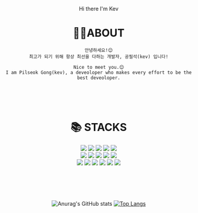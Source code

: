 <div align="center">

 
Hi there I'm Kev

# 🙋‍♂️ABOUT  


```
안녕하세요!😊
최고가 되기 위해 항상 최선을 다하는 개발자, 공필석(kev) 입니다!
 
Nice to meet you.😊
I am Pilseok Gong(kev), a deveoloper who makes every effort to be the best deveoloper.
```
<br>   
<br>  
<br>   

# 📚 STACKS  



<img src="https://img.shields.io/badge/java-007396?style=for-the-badge&logo=java&logoColor=white"> 
<img src="https://img.shields.io/badge/Python-3776AB?style=for-the-badge&logo=Python&logoColor=white">
<img src="https://img.shields.io/badge/spring-6DB33F?style=for-the-badge&logo=spring&logoColor=white"> 
<img src="https://img.shields.io/badge/mysql-4479A1?style=for-the-badge&logo=mysql&logoColor=white">
<img src="https://img.shields.io/badge/springboot-6DB33F?style=for-the-badge&logo=springboot&logoColor=white">
<br> 
<img src="https://img.shields.io/badge/javascript-F7DF1E?style=for-the-badge&logo=javascript&logoColor=black">
<img src="https://img.shields.io/badge/vue.js-4FC08D?style=for-the-badge&logo=vue.js&logoColor=white">
<img src="https://img.shields.io/badge/spring-6DB33F?style=for-the-badge&logo=spring&logoColor=white">
<img src="https://img.shields.io/badge/IntelliJ IDEA-000000?style=for-the-badge&logo=IntelliJ IDEA&logoColor=white">
<img src="https://img.shields.io/badge/Eclipse IDE-2C2255?style=for-the-badge&logo=Eclipse IDE&logoColor=white">
<br> 
<img src="https://img.shields.io/badge/Visual Studio Code-5C2D91?style=for-the-badge&logo=Visual Studio Code&logoColor=white">
<img src="https://img.shields.io/badge/github-181717?style=for-the-badge&logo=github&logoColor=white">
<img src="https://img.shields.io/badge/git-F05032?style=for-the-badge&logo=git&logoColor=white">
<img src="https://img.shields.io/badge/GitKraken-179287?style=for-the-badge&logo=GitKraken&logoColor=white">
<img src="https://img.shields.io/badge/gradle-02303A?style=for-the-badge&logo=gradle&logoColor=white">
<img src="https://img.shields.io/badge/Heroku-430098?style=for-the-badge&logo=Heroku&logoColor=white">


<br>   
<br>
<br>   
<br> 
 
#  

![Anurag's GitHub stats](https://github-readme-stats.vercel.app/api?username=kevgitpf&show_icons=true&theme=radical) [![Top Langs](https://github-readme-stats.vercel.app/api/top-langs/?username=kevgitpf&langs_count=10&layout=compact&theme=dark)](https://github.com/kevgitpf/kevgitpf) 
</div>
